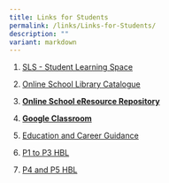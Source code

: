 ```yaml
---
title: Links for Students
permalink: /links/Links-for-Students/
description: ""
variant: markdown
---
```

1.  [SLS - Student Learning Space](https://vle.learning.moe.edu.sg/login) 
2.  [Online School Library Catalogue](https://schoolibrary.moe.edu.sg/payalebarmethodistgirlspri)
3.  **[Online School eResource Repository](https://schoolibrary.moe.edu.sg/eresourcespri/cgi-bin/spydus.exe/MSGTRN/WPAC/HOME)**  
    
4.  **[Google Classroom](https://classroom.google.com/)**
5.  [Education and Career Guidance](https://www.myskillsfuture.gov.sg/content/student/en/primary.html)
6.  [P1 to P3 HBL](https://drive.google.com/drive/folders/1iHK9go1BAYdgLsD5WBD1b2OJaf9TUW7U)
7.  [P4 and P5 HBL](https://drive.google.com/drive/folders/1YPFtz0AT6PuGPudPJuRJnDeMnGaMou28)